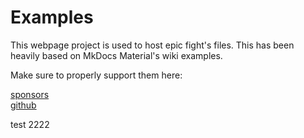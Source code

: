 # Examples

This webpage project is used to host epic fight's files. This has been heavily based on MkDocs Material's wiki examples.

Make sure to properly support them here:

[sponsors]  
[github]

[sponsors]: https://squidfunk.github.io/mkdocs-material/insiders/
[github]: https://github.com/squidfunk/mkdocs-material


test 2222
